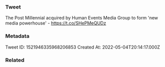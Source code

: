 ### Tweet
The Post Millennial acquired by Human Events Media Group to form 'new media powerhouse' - https://t.co/SHePMeQUDz

### Metadata
Tweet ID: 1521946335968206853
Created At: 2022-05-04T20:14:17.000Z

### Related

